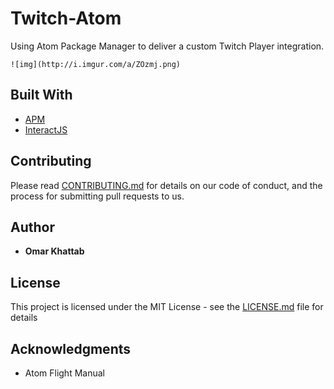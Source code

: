 # Twitch-Atom
Using Atom Package Manager to deliver a custom Twitch Player
integration.

```
![img](http://i.imgur.com/a/ZOzmj.png)
```

## Built With

* [APM](https://atom.io/docs)
* [InteractJS](http://interactjs.io/)

## Contributing

Please read [CONTRIBUTING.md](https://gist.github.com/PurpleBooth/b24679402957c63ec426) for details on our code of conduct, and the process for submitting pull requests to us.

## Author

* **Omar Khattab**

## License

This project is licensed under the MIT License - see the [LICENSE.md](LICENSE.md) file for details

## Acknowledgments

* Atom Flight Manual

